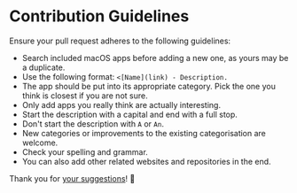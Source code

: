 # Contribution Guidelines
Ensure your pull request adheres to the following guidelines:
- Search included macOS apps before adding a new one, as yours may be a duplicate.
- Use the following format: `<[Name](link) - Description.`
- The app should be put into its appropriate category. Pick the one you think is closest if you are not sure.
- Only add apps you really think are actually interesting.
- Start the description with a capital and end with a full stop.
- Don't start the description with `A` or `An`.
- New categories or improvements to the existing categorisation are welcome.
- Check your spelling and grammar.
- You can also add other related websites and repositories in the end.

Thank you for [your suggestions](../../edit/master/readme.md)! 💜